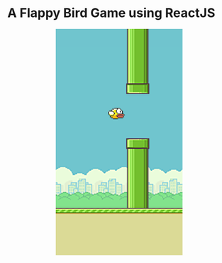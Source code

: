 # A Flappy Bird Game using ReactJS

<p align="center"><img src="./flappy-bird.png" alt="Game flappy bird" /></p>
